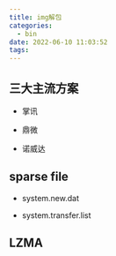 ```yaml
---
title: img解包
categories:
  - bin
date: 2022-06-10 11:03:52
tags:
---
```

## 三大主流方案

- 掌讯

- 鼎微

- 诺威达

## sparse file

- system.new.dat

- system.transfer.list

## LZMA